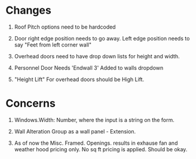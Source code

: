 # Changes

1. Roof Pitch options need to be hardcoded

2. Door right edge position needs to go away. Left edge position needs to say "Feet from left corner wall"

3. Overhead doors need to have drop down lists for height and width.

4. Personnel Door Needs 'Endwall 3' Added to walls dropdown

5. "Height Lift" For overhead doors should be High Lift.

# Concerns

1. Windows.Width: Number, where the input is a string on the form.

2. Wall Alteration Group as a wall panel - Extension.

3. As of now the Misc. Framed. Openings. results in exhause fan and weather hood pricing only. No sq ft pricing is applied. Should be okay.

